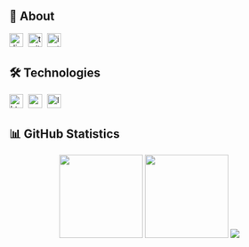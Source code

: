 ## 👋 About
<div align="left">
  <a href="https://discord.gg/gdV24VrzhC"><img src="https://img.shields.io/static/v1?message=Discord&logo=discord&label=&color=000000&logoColor=white&labelColor=&style=for-the-badge" height="25" alt="discord logo"/><img width="5"/></a>
  <a href="https://x.com/fipenly"><img src="https://img.shields.io/static/v1?message=X%20(Twitter)&logo=x&label=&color=000000&logoColor=white&labelColor=&style=for-the-badge" height="25" alt="twitter logo"/><img width="5"/></a>
  <a href="https://instagram.com/fipenly"><img src="https://img.shields.io/static/v1?message=Instagram&logo=instagram&label=&color=000000&logoColor=white&labelColor=&style=for-the-badge" height="25" alt="instagram logo"/><img width="5"/></a>
</div>

## 🛠️ Technologies
<div align="left">
  <img src="https://img.shields.io/badge/HTML5-000000?logo=html5&logoColor=white&style=for-the-badge" height="25" alt="html5 logo"/><img width="5"/>
  <img src="https://img.shields.io/badge/CSS3-000000?logo=css&logoColor=white&style=for-the-badge" height="25" alt="css3 logo"/><img width="5"/>
  <img src="https://img.shields.io/badge/Lua-000000?logo=lua&logoColor=white&style=for-the-badge" height="25" alt="lua logo"/><img width="5"/>
</div>

## 📊 GitHub Statistics
<div align="center">
  <img src ="https://github-readme-stats.vercel.app/api?username=fipenly&show_icons=true&count_private=true&theme=merko&hide_border=true&bg_color=00000000" height="150">
  <img src ="https://github-readme-streak-stats.herokuapp.com?user=fipenly&theme=merko&hide_border=true&background=FFFFFF00" height="150">
  <img src ="https://github-readme-stats.vercel.app/api/top-langs/?username=fipenly&layout=compact&hide_border=true&theme=merko&bg_color=00000000&langs_count=6&hide=jupyter%20notebook,tex,css,php&exclude_repo=Pacman-AI">
</div>
